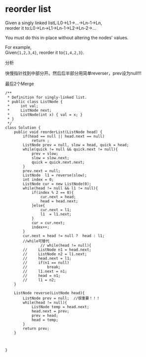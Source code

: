 # reorder list

Given a singly linked listL:L0→L1→…→Ln-1→Ln,  
reorder it to:L0→Ln→L1→Ln-1→L2→Ln-2→…

You must do this in-place without altering the nodes' values.

For example,  
Given`{1,2,3,4}`, reorder it to`{1,4,2,3}`.

分析

快慢指针找到中部分开。然后后半部分用简单reverser，prev设为null!!!

最后2个Merge

```text
/**
 * Definition for singly-linked list.
 * public class ListNode {
 *     int val;
 *     ListNode next;
 *     ListNode(int x) { val = x; }
 * }
 */
class Solution {
    public void reorderList(ListNode head) {
        if(head == null || head.next == null)
            return ;
        ListNode prev = null, slow = head, quick = head;
        while(quick != null && quick.next != null){
            prev = slow;
            slow = slow.next;
            quick = quick.next.next;
        }
        prev.next = null;
        ListNode  l1 = reverse(slow);
        int index = 0;
        ListNode cur = new ListNode(0);
        while(head != null && l1 != null){
            if(index % 2 == 0){
                cur.next = head;
                head = head.next;
            }else{
                cur.next = l1;
                l1  = l1.next;
            }
            cur = cur.next;
            index++;
        }
        cur.next = head != null ?  head : l1;
        //while可替代
                // while(head != null){
        //     ListNode n1 = head.next;
        //     ListNode n2 = l1.next;
        //     head.next = l1;
        //     if(n1 == null)
        //         break;
        //     l1.next = n1;
        //     head = n1;
        //     l1 = n2;
    }

    ListNode reverse(ListNode head){
        ListNode prev = null;  //很重要！！！      
        while(head != null){
            ListNode temp = head.next;
            head.next = prev;
            prev = head;
            head = temp;
        }
        return prev;
    }



}
```

